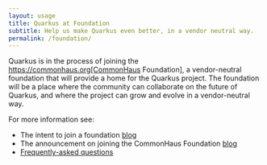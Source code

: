 ```yaml
---
layout: usage
title: Quarkus at Foundation
subtitle: Help us make Quarkus even better, in a vendor neutral way.
permalink: /foundation/
---
```


Quarkus is in the process of joining the https://commonhaus.org[CommonHaus Foundation], a vendor-neutral foundation that will provide a home for the Quarkus project. The foundation will be a place where the community can collaborate on the future of Quarkus, and where the project can grow and evolve in a vendor-neutral way.

For more information see:

* The intent to join a foundation [blog](/blog/quarkus-at-foundation/)
* The announcement on joining the CommonHaus Foundation [blog](/blog/quarkus-moving-to-commonhaus/)
* [Frequently-asked questions](/foundation/faq)
